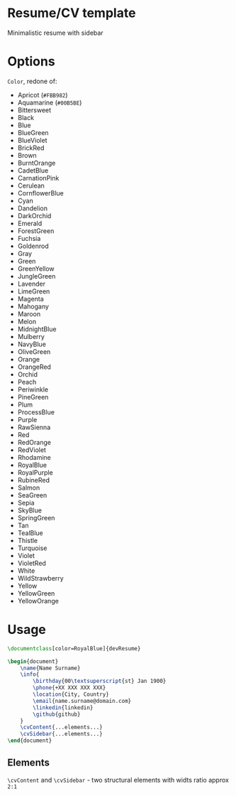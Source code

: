 
# Resume/CV template 
Minimalistic resume with sidebar

# Options 
`Color`, redone of:

- Apricot (`#FBB982`)
- Aquamarine (`#00B5BE`)
- Bittersweet
- Black
- Blue
- BlueGreen
- BlueViolet
- BrickRed
- Brown
- BurntOrange
- CadetBlue
- CarnationPink
- Cerulean
- CornflowerBlue
- Cyan
- Dandelion
- DarkOrchid
- Emerald
- ForestGreen
- Fuchsia
- Goldenrod
- Gray
- Green
- GreenYellow
- JungleGreen
- Lavender
- LimeGreen
- Magenta
- Mahogany
- Maroon
- Melon
- MidnightBlue
- Mulberry
- NavyBlue
- OliveGreen
- Orange
- OrangeRed
- Orchid
- Peach
- Periwinkle
- PineGreen
- Plum
- ProcessBlue
- Purple
- RawSienna
- Red
- RedOrange
- RedViolet
- Rhodamine
- RoyalBlue
- RoyalPurple
- RubineRed
- Salmon
- SeaGreen
- Sepia
- SkyBlue
- SpringGreen
- Tan
- TealBlue
- Thistle
- Turquoise
- Violet
- VioletRed
- White
- WildStrawberry
- Yellow
- YellowGreen
- YellowOrange

# Usage

```tex
\documentclass[color=RoyalBlue]{devResume}

\begin{document}
    \name{Name Surname}
    \info{
        \birthday{00\textsuperscript{st} Jan 1900}
        \phone{+XX XXX XXX XXX}
        \location{City, Country}
        \email{name.surname@domain.com}
        \linkedin{linkedin}
        \github{github}
    }
    \cvContent{...elements...}
    \cvSidebar{...elements...}
\end{document}

```
## Elements
`\cvContent` and `\cvSidebar` - two structural elements with widts ratio approx `2:1`
